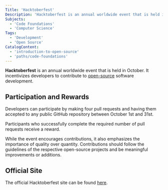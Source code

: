```yaml
---
Title: 'Hacktoberfest'
Description: 'Hacktoberfest is an annual worldwide event that is held in October that incentivizes developers to contribute to open-source software development.'
Subjects:
  - 'Code Foundations'
  - 'Computer Science'
Tags:
  - 'Development'
  - 'Open Source'
CatalogContent:
  - 'introduction-to-open-source'
  - 'paths/code-foundations'
---
```


**Hacktoberfest** is an annual worldwide event that is held in October. It incentivizes developers to contribute to [open-source](https://www.codecademy.com/resources/docs/open-source) software development.

## Participation and Rewards

Developers can participate by making four pull requests and having them accepted to any public GitHub repository between October 1st and 31st.

Participants who successfully complete the required number of pull requests receive a reward.

While the event encourages contributions, it also emphasizes the importance of quality over quantity. Contributions should follow the guidelines of the respective open-source projects and be meaningful improvements or additions.

## Official Site

The official Hacktoberfest site can be found [here](https://hacktoberfest.com).
